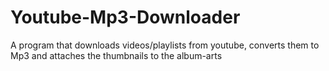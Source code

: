 # Youtube-Mp3-Downloader
A program that downloads videos/playlists from youtube, converts them to Mp3 and attaches the thumbnails to the album-arts
